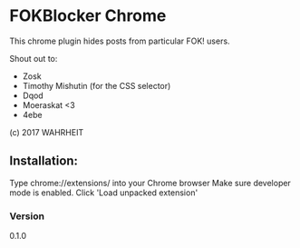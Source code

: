 # FOKBlocker Chrome

This chrome plugin hides posts from particular FOK! users.

Shout out to:

- Zosk
- Timothy Mishutin (for the CSS selector)
- Dqod
- Moeraskat <3
- 4ebe

(c) 2017 WAHRHEIT

## Installation:

Type chrome://extensions/ into your Chrome browser
Make sure developer mode is enabled.
Click 'Load unpacked extension'

### Version
0.1.0
